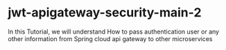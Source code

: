 # jwt-apigateway-security-main-2
In this Tutorial, we will understand How to pass authentication user or any other information from Spring cloud api gateway to other microservices
